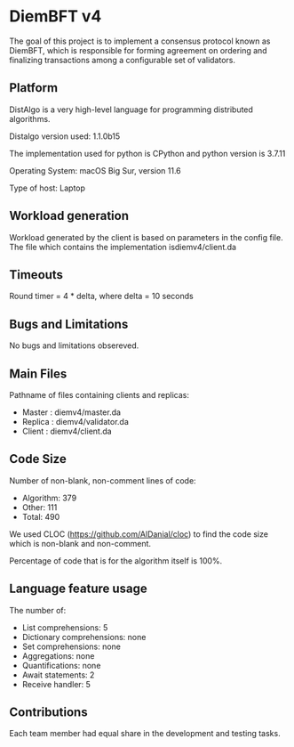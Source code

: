
# DiemBFT v4

The goal of this project is to implement a consensus 
protocol known as DiemBFT, which is responsible for 
forming agreement on ordering and finalizing transactions 
among a configurable set of validators.

## Platform

DistAlgo is a very high-level language for programming distributed algorithms. 

Distalgo version used: 1.1.0b15 

The implementation used for python is CPython and python version is 3.7.11

Operating System: macOS Big Sur, version 11.6

Type of host: Laptop

## Workload generation

Workload generated by the client is based on parameters in the config file.
The file which contains the implementation isdiemv4/client.da 

## Timeouts

Round timer = 4 * delta,  where delta = 10 seconds


## Bugs and Limitations

No bugs and limitations obsereved.

## Main Files

Pathname of files containing clients and replicas:

* Master : diemv4/master.da
* Replica : diemv4/validator.da
* Client : diemv4/client.da

## Code Size

Number of non-blank, non-comment lines of code:

* Algorithm: 379
* Other: 111
* Total: 490

We used CLOC (https://github.com/AlDanial/cloc) to find the code size which is non-blank and non-comment.

Percentage of code that is for the algorithm itself is 100%.

## Language feature usage

The number of:

* List comprehensions: 5
* Dictionary comprehensions: none
* Set comprehensions: none
* Aggregations: none
* Quantifications: none
* Await statements: 2
* Receive handler: 5

## Contributions

Each team member had equal share in the development and testing tasks.
